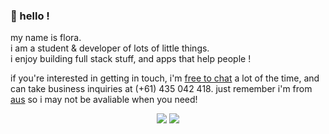 ### 🌸 hello !
my name is flora.  
i am a student & developer of lots of little things.  
i enjoy building full stack stuff, and apps that help people !  

if you're interested in getting in touch, i'm [free to chat](https://twitter.com/tascord) a lot of the time, and can take business inquiries at (+61) 435 042 418. just remember i'm from [aus](https://wikipedia.com/Melbourne) so i may not be avaliable when you need!

<div align="center">
  <img src="https://github-readme-stats.vercel.app/api?username=tascord&count_private=true&show_icons=true&theme=tokyonight" />
  <img src="https://github-readme-stats.vercel.app/api/top-langs?username=tascord&count_private=true&show_icons=true&theme=tokyonight&layout=compact" />
</div>
